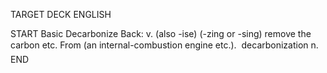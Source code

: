 TARGET DECK
ENGLISH

START
Basic
Decarbonize
Back: v. (also -ise) (-zing or -sing) remove the carbon etc. From (an internal-combustion engine etc.).  decarbonization n.
END
